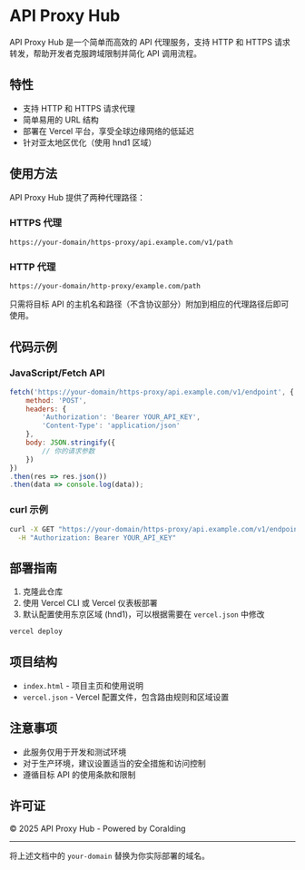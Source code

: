 # API Proxy Hub

API Proxy Hub 是一个简单而高效的 API 代理服务，支持 HTTP 和 HTTPS 请求转发，帮助开发者克服跨域限制并简化 API 调用流程。

## 特性

- 支持 HTTP 和 HTTPS 请求代理
- 简单易用的 URL 结构
- 部署在 Vercel 平台，享受全球边缘网络的低延迟
- 针对亚太地区优化（使用 hnd1 区域）

## 使用方法

API Proxy Hub 提供了两种代理路径：

### HTTPS 代理

```
https://your-domain/https-proxy/api.example.com/v1/path
```

### HTTP 代理

```
https://your-domain/http-proxy/example.com/path
```

只需将目标 API 的主机名和路径（不含协议部分）附加到相应的代理路径后即可使用。

## 代码示例

### JavaScript/Fetch API

```javascript
fetch('https://your-domain/https-proxy/api.example.com/v1/endpoint', {
    method: 'POST',
    headers: {
        'Authorization': 'Bearer YOUR_API_KEY',
        'Content-Type': 'application/json'
    },
    body: JSON.stringify({
        // 你的请求参数
    })
})
.then(res => res.json())
.then(data => console.log(data));
```

### curl 示例

```bash
curl -X GET "https://your-domain/https-proxy/api.example.com/v1/endpoint" \
  -H "Authorization: Bearer YOUR_API_KEY"
```

## 部署指南

1. 克隆此仓库
2. 使用 Vercel CLI 或 Vercel 仪表板部署
3. 默认配置使用东京区域 (hnd1)，可以根据需要在 `vercel.json` 中修改

```bash
vercel deploy
```

## 项目结构

- `index.html` - 项目主页和使用说明
- `vercel.json` - Vercel 配置文件，包含路由规则和区域设置

## 注意事项

- 此服务仅用于开发和测试环境
- 对于生产环境，建议设置适当的安全措施和访问控制
- 遵循目标 API 的使用条款和限制

## 许可证

© 2025 API Proxy Hub - Powered by Coralding

---

将上述文档中的 `your-domain` 替换为你实际部署的域名。

